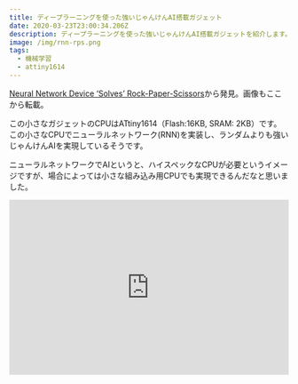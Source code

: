 ```yaml
---
title: ディープラーニングを使った強いじゃんけんAI搭載ガジェット
date: 2020-03-23T23:00:34.206Z
description: ディープラーニングを使った強いじゃんけんAI搭載ガジェットを紹介します。
image: /img/rnn-rps.png
tags:
  - 機械学習
  - attiny1614
---
```

[Neural Network Device ‘Solves’ Rock-Paper-Scissors](https://blog.hackster.io/neural-network-device-solves-rock-paper-scissors-e37cabafd69)から発見。画像もここから転載。

この小さなガジェットのCPUはATtiny1614（Flash:16KB, SRAM: 2KB）です。この小さなCPUでニューラルネットワーク(RNN)を実装し、ランダムよりも強いじゃんけんAIを実現しているそうです。

ニューラルネットワークでAIというと、ハイスペックなCPUが必要というイメージですが、場合によっては小さな組み込み用CPUでも実現できるんだなと思いました。

<iframe width="100%" height="315" src="https://www.youtube.com/embed/iuTKBHW0OaU" frameborder="0" allow="accelerometer; autoplay; encrypted-media; gyroscope; picture-in-picture" allowfullscreen></iframe>
